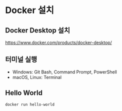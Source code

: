 # Docker 설치

## Docker Desktop 설치

https://www.docker.com/products/docker-desktop/


## 터미널 실행

- Windows: Git Bash, Command Prompt, PowerShell
- macOS, Linux: Terminal


## Hello World

```sh
docker run hello-world
```